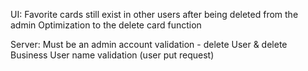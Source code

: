 UI:
Favorite cards still exist in other users after being deleted from the admin
Optimization to the delete card function

Server:
Must be an admin account validation - delete User & delete Business 
User name validation (user put request)
